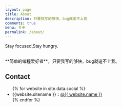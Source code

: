 ```yaml
---
layout: page
title: About
description: 只要我写的够快，bug就追不上我
comments: true
menu: 关于
permalink: /about/
---
```


Stay focused,Stay hungry.

<br>
**简单的编程爱好者**，只要我写的够快，bug就追不上我。

## Contact

<ul>
{% for website in site.data.social %}
<li>{{website.sitename }}：<a href="{{ website.url }}" target="_blank">@{{ website.name }}</a></li>
{% endfor %}
</ul>
